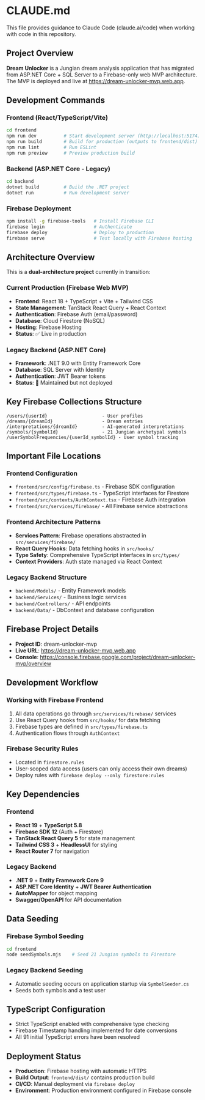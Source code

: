 # CLAUDE.md

This file provides guidance to Claude Code (claude.ai/code) when working with code in this repository.

## Project Overview

**Dream Unlocker** is a Jungian dream analysis application that has migrated from ASP.NET Core + SQL Server to a Firebase-only web MVP architecture. The MVP is deployed and live at https://dream-unlocker-mvp.web.app.

## Development Commands

### Frontend (React/TypeScript/Vite)
```bash
cd frontend
npm run dev          # Start development server (http://localhost:5174)
npm run build        # Build for production (outputs to frontend/dist)
npm run lint         # Run ESLint
npm run preview      # Preview production build
```

### Backend (ASP.NET Core - Legacy)
```bash
cd backend
dotnet build         # Build the .NET project
dotnet run           # Run development server
```

### Firebase Deployment
```bash
npm install -g firebase-tools   # Install Firebase CLI
firebase login                  # Authenticate
firebase deploy                 # Deploy to production
firebase serve                  # Test locally with Firebase hosting
```

## Architecture Overview

This is a **dual-architecture project** currently in transition:

### Current Production (Firebase Web MVP)
- **Frontend**: React 18 + TypeScript + Vite + Tailwind CSS
- **State Management**: TanStack React Query + React Context
- **Authentication**: Firebase Auth (email/password)
- **Database**: Cloud Firestore (NoSQL)
- **Hosting**: Firebase Hosting
- **Status**: ✅ Live in production

### Legacy Backend (ASP.NET Core)
- **Framework**: .NET 9.0 with Entity Framework Core
- **Database**: SQL Server with Identity
- **Authentication**: JWT Bearer tokens
- **Status**: 🚧 Maintained but not deployed

## Key Firebase Collections Structure
```
/users/{userId}                    - User profiles
/dreams/{dreamId}                  - Dream entries
/interpretations/{dreamId}         - AI-generated interpretations
/symbols/{symbolId}                - 21 Jungian archetypal symbols
/userSymbolFrequencies/{userId_symbolId} - User symbol tracking
```

## Important File Locations

### Frontend Configuration
- `frontend/src/config/firebase.ts` - Firebase SDK configuration
- `frontend/src/types/firebase.ts` - TypeScript interfaces for Firestore
- `frontend/src/contexts/AuthContext.tsx` - Firebase Auth integration
- `frontend/src/services/firebase/` - All Firebase service abstractions

### Frontend Architecture Patterns
- **Services Pattern**: Firebase operations abstracted in `src/services/firebase/`
- **React Query Hooks**: Data fetching hooks in `src/hooks/`
- **Type Safety**: Comprehensive TypeScript interfaces in `src/types/`
- **Context Providers**: Auth state managed via React Context

### Legacy Backend Structure
- `backend/Models/` - Entity Framework models
- `backend/Services/` - Business logic services
- `backend/Controllers/` - API endpoints
- `backend/Data/` - DbContext and database configuration

## Firebase Project Details
- **Project ID**: dream-unlocker-mvp
- **Live URL**: https://dream-unlocker-mvp.web.app
- **Console**: https://console.firebase.google.com/project/dream-unlocker-mvp/overview

## Development Workflow

### Working with Firebase Frontend
1. All data operations go through `src/services/firebase/` services
2. Use React Query hooks from `src/hooks/` for data fetching
3. Firebase types are defined in `src/types/firebase.ts`
4. Authentication flows through `AuthContext`

### Firebase Security Rules
- Located in `firestore.rules`
- User-scoped data access (users can only access their own dreams)
- Deploy rules with `firebase deploy --only firestore:rules`

## Key Dependencies

### Frontend
- **React 19** + **TypeScript 5.8**
- **Firebase SDK 12** (Auth + Firestore)
- **TanStack React Query 5** for state management
- **Tailwind CSS 3** + **HeadlessUI** for styling
- **React Router 7** for navigation

### Legacy Backend
- **.NET 9** + **Entity Framework Core 9**
- **ASP.NET Core Identity** + **JWT Bearer Authentication**
- **AutoMapper** for object mapping
- **Swagger/OpenAPI** for API documentation

## Data Seeding

### Firebase Symbol Seeding
```bash
cd frontend
node seedSymbols.mjs    # Seed 21 Jungian symbols to Firestore
```

### Legacy Backend Seeding
- Automatic seeding occurs on application startup via `SymbolSeeder.cs`
- Seeds both symbols and a test user

## TypeScript Configuration
- Strict TypeScript enabled with comprehensive type checking
- Firebase Timestamp handling implemented for date conversions
- All 91 initial TypeScript errors have been resolved

## Deployment Status
- **Production**: Firebase hosting with automatic HTTPS
- **Build Output**: `frontend/dist/` contains production build
- **CI/CD**: Manual deployment via `firebase deploy`
- **Environment**: Production environment configured in Firebase console